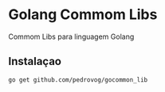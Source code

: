 # Golang Commom Libs

Commom Libs para linguagem Golang

## Instalaçao

```sh
go get github.com/pedrovog/gocommon_lib
```